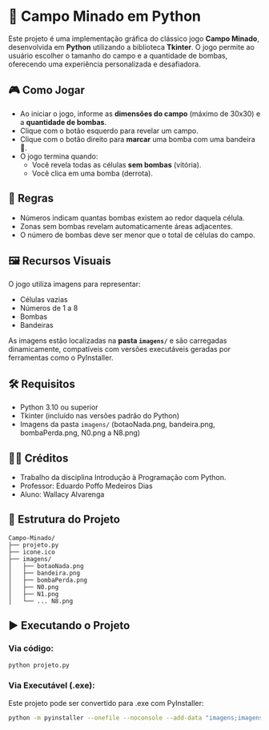 # 🧨 Campo Minado em Python

Este projeto é uma implementação gráfica do clássico jogo **Campo Minado**, desenvolvida em **Python** utilizando a biblioteca **Tkinter**. O jogo permite ao usuário escolher o tamanho do campo e a quantidade de bombas, oferecendo uma experiência personalizada e desafiadora.

## 🎮 Como Jogar

- Ao iniciar o jogo, informe as **dimensões do campo** (máximo de 30x30) e a **quantidade de bombas**.
- Clique com o botão esquerdo para revelar um campo.
- Clique com o botão direito para **marcar** uma bomba com uma bandeira 🚩.
- O jogo termina quando:
  - Você revela todas as células **sem bombas** (vitória).
  - Você clica em uma bomba (derrota).

## 🧠 Regras

- Números indicam quantas bombas existem ao redor daquela célula.
- Zonas sem bombas revelam automaticamente áreas adjacentes.
- O número de bombas deve ser menor que o total de células do campo.

## 🖼️ Recursos Visuais

O jogo utiliza imagens para representar:
- Células vazias
- Números de 1 a 8
- Bombas
- Bandeiras

As imagens estão localizadas na **pasta `imagens/`** e são carregadas dinamicamente, compatíveis com versões executáveis geradas por ferramentas como o PyInstaller.

## 🛠️ Requisitos

- Python 3.10 ou superior
- Tkinter (incluído nas versões padrão do Python)
- Imagens da pasta `imagens/` (botaoNada.png, bandeira.png, bombaPerda.png, N0.png a N8.png)


## 👨‍🏫 Créditos

- Trabalho da disciplina Introdução à Programação com Python.
- Professor: Eduardo Poffo Medeiros Dias
- Aluno: Wallacy Alvarenga

## 📁 Estrutura do Projeto

```plaintext
Campo-Minado/
├── projeto.py
├── icone.ico
├── imagens/
│   ├── botaoNada.png
│   ├── bandeira.png
│   ├── bombaPerda.png
│   ├── N0.png
│   ├── N1.png
│   └── ... N8.png
```

## ▶️ Executando o Projeto

### Via código:
```bash
python projeto.py
```

### Via Executável (.exe):
Este projeto pode ser convertido para .exe com PyInstaller:
```bash
python -m pyinstaller --onefile --noconsole --add-data "imagens;imagens" --icon="icone.ico" projeto.py
```